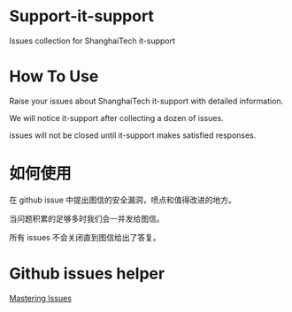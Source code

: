 # Support-it-support
Issues collection for ShanghaiTech it-support

# How To Use
Raise your issues about ShanghaiTech it-support with detailed information.

We will notice it-support after collecting a dozen of issues.

issues will not be closed until it-support makes satisfied responses.

# 如何使用
在 github issue 中提出图信的安全漏洞，喷点和值得改进的地方。

当问题积累的足够多时我们会一并发给图信。

所有 issues 不会关闭直到图信给出了答复。

# Github issues helper
[Mastering Issues](https://guides.github.com/features/issues/)
